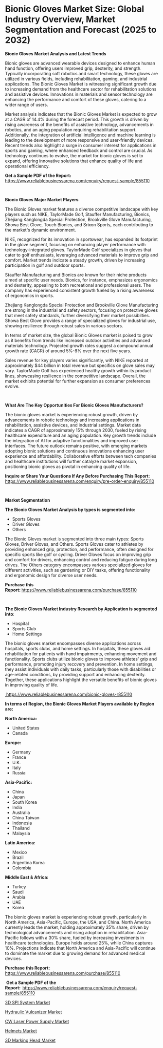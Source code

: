 <p><h1>Bionic Gloves Market Size: Global Industry Overview, Market Segmentation and Forecast (2025 to 2032)</h1></p><p><strong>Bionic Gloves Market Analysis and Latest Trends</strong></p>
<p><p>Bionic gloves are advanced wearable devices designed to enhance human hand function, offering users improved grip, dexterity, and strength. Typically incorporating soft robotics and smart technology, these gloves are utilized in various fields, including rehabilitation, gaming, and industrial applications. The Bionic Gloves Market is witnessing significant growth due to increasing demand from the healthcare sector for rehabilitation solutions and assistive devices. Innovations in materials and sensor technology are enhancing the performance and comfort of these gloves, catering to a wider range of users.</p><p>Market analysis indicates that the Bionic Gloves Market is expected to grow at a CAGR of 14.4% during the forecast period. This growth is driven by rising awareness of the benefits of assistive technology, advancements in robotics, and an aging population requiring rehabilitation support. Additionally, the integration of artificial intelligence and machine learning is leading to the development of more responsive and user-friendly devices. Recent trends also highlight a surge in consumer interest for applications in sports and gaming, where enhanced feedback and control are crucial. As technology continues to evolve, the market for bionic gloves is set to expand, offering innovative solutions that enhance quality of life and operational efficiency.</p></p>
<p><strong>Get a Sample PDF of the Report:&nbsp;</strong> <a href="https://www.reliablebusinessarena.com/enquiry/request-sample/855110?utm_campaign=2933&utm_medium=2&utm_source=Github&utm_content=ia&utm_term=04042025&utm_id=bionic-gloves">https://www.reliablebusinessarena.com/enquiry/request-sample/855110</a></p>
<p>&nbsp;</p>
<p><strong>Bionic Gloves Major Market Players</strong></p>
<p><p>The Bionic Gloves market features a diverse competitive landscape with key players such as NIKE, TaylorMade Golf, Stauffer Manufacturing, Bionics, Zhejiang Kanglongda Special Protection, Brookville Glove Manufacturing, Showa Best Glove, Touch Bionics, and Srixon Sports, each contributing to the market's dynamic environment.</p><p>NIKE, recognized for its innovation in sportswear, has expanded its footprint in the glove segment, focusing on enhancing player performance with technology-integrated gloves. TaylorMade Golf specializes in gloves that cater to golf enthusiasts, leveraging advanced materials to improve grip and comfort. Market trends indicate a steady growth, driven by increasing participation in golf and outdoor sports.</p><p>Stauffer Manufacturing and Bionics are known for their niche products aimed at specific user needs. Bionics, for instance, emphasizes ergonomics and dexterity, appealing to both recreational and professional users. The company has experienced consistent growth fueled by a rising awareness of ergonomics in sports.</p><p>Zhejiang Kanglongda Special Protection and Brookville Glove Manufacturing are strong in the industrial and safety sectors, focusing on protective gloves that meet safety standards, further diversifying their market possibilties. Showa Best Glove provides a range of specialized gloves for industrial use, showing resilience through robust sales in various sectors.</p><p>In terms of market size, the global Bionic Gloves market is poised to grow as it benefits from trends like increased outdoor activities and advanced materials technology. Projected growth rates suggest a compound annual growth rate (CAGR) of around 5%-8% over the next five years.</p><p>Sales revenue for key players varies significantly, with NIKE reported at approximately $44 billion in total revenue but specifics on glove sales may vary. TaylorMade Golf has experienced healthy growth within its product lines, showcasing resilience in the competitive landscape. Overall, the market exhibits potential for further expansion as consumer preferences evolve.</p></p>
<p>&nbsp;</p>
<p><strong>What Are The Key Opportunities For Bionic Gloves Manufacturers?</strong></p>
<p><p>The bionic gloves market is experiencing robust growth, driven by advancements in robotic technology and increasing applications in rehabilitation, assistive devices, and industrial settings. Market data indicates a CAGR of approximately 15% through 2030, fueled by rising healthcare expenditure and an aging population. Key growth trends include the integration of AI for adaptive functionalities and improved user interfaces. The future outlook remains positive, with emerging markets adopting bionic solutions and continuous innovations enhancing user experience and affordability. Collaborative efforts between tech companies and healthcare institutions will further catalyze market expansion, positioning bionic gloves as pivotal in enhancing quality of life.</p></p>
<p><strong>Inquire or Share Your Questions If Any Before Purchasing This Report:</strong> <a href="https://www.reliablebusinessarena.com/enquiry/pre-order-enquiry/855110?utm_campaign=2933&utm_medium=2&utm_source=Github&utm_content=ia&utm_term=04042025&utm_id=bionic-gloves">https://www.reliablebusinessarena.com/enquiry/pre-order-enquiry/855110</a></p>
<p>&nbsp;</p>
<p><strong>Market Segmentation</strong></p>
<p><strong>The Bionic Gloves Market Analysis by types is segmented into:</strong></p>
<p><ul><li>Sports Gloves</li><li>Driver Gloves</li><li>Others</li></ul></p>
<p><p>The Bionic Gloves market is segmented into three main types: Sports Gloves, Driver Gloves, and Others. Sports Gloves cater to athletes by providing enhanced grip, protection, and performance, often designed for specific sports like golf or cycling. Driver Gloves focus on improving grip and comfort for drivers, enhancing control and reducing fatigue during long drives. The Others category encompasses various specialized gloves for different activities, such as gardening or DIY tasks, offering functionality and ergonomic design for diverse user needs.</p></p>
<p><strong>Purchase this Report:&nbsp;</strong><a href="https://www.reliablebusinessarena.com/purchase/855110?utm_campaign=2933&utm_medium=2&utm_source=Github&utm_content=ia&utm_term=04042025&utm_id=bionic-gloves">https://www.reliablebusinessarena.com/purchase/855110</a></p>
<p>&nbsp;</p>
<p><strong>The Bionic Gloves Market Industry Research by Application is segmented into:</strong></p>
<p><ul><li>Hospital</li><li>Sports Club</li><li>Home Settings</li></ul></p>
<p><p>The bionic gloves market encompasses diverse applications across hospitals, sports clubs, and home settings. In hospitals, these gloves aid rehabilitation for patients with hand impairments, enhancing movement and functionality. Sports clubs utilize bionic gloves to improve athletes' grip and performance, promoting injury recovery and prevention. In home settings, they assist individuals with daily tasks, particularly those with disabilities or age-related conditions, by providing support and enhancing dexterity. Together, these applications highlight the versatile benefits of bionic gloves in improving quality of life.</p></p>
<p><a href="https://www.reliablebusinessarena.com/bionic-gloves-r855110?utm_campaign=2933&utm_medium=2&utm_source=Github&utm_content=ia&utm_term=04042025&utm_id=bionic-gloves">&nbsp;https://www.reliablebusinessarena.com/bionic-gloves-r855110</a></p>
<p><strong>In terms of Region, the Bionic Gloves Market Players available by Region are:</strong></p>
<p>
    <p> <strong> North America: </strong>
        <ul>
            <li>United States</li>
            <li>Canada</li>
        </ul>
        </p> 
    <p> <strong> Europe: </strong>
        <ul>
            <li>Germany</li>
            <li>France</li>
            <li>U.K.</li>
            <li>Italy</li>
            <li>Russia</li>
        </ul>
        </p> 
    <p> <strong> Asia-Pacific: </strong>
        <ul>
            <li>China</li>
            <li>Japan</li>
            <li>South Korea</li>
            <li>India</li>
            <li>Australia</li>
            <li>China Taiwan</li>
            <li>Indonesia</li>
            <li>Thailand</li>
            <li>Malaysia</li>
        </ul>
        </p> 
    <p> <strong> Latin America: </strong>
        <ul>
            <li>Mexico</li>
            <li>Brazil</li>
            <li>Argentina Korea</li>
            <li>Colombia</li>
        </ul>
        </p> 
    <p> <strong> Middle East & Africa: </strong>
        <ul>
            <li>Turkey</li>
            <li>Saudi</li>
            <li>Arabia</li>
            <li>UAE</li>
            <li>Korea</li>
        </ul>
    </p>
    </p>
<p><p>The bionic gloves market is experiencing robust growth, particularly in North America, Asia-Pacific, Europe, the USA, and China. North America currently leads the market, holding approximately 35% share, driven by technological advancements and rising adoption in rehabilitation. Asia-Pacific follows with a 30% share, fueled by increasing investments in healthcare technologies. Europe holds around 25%, while China captures 10%. Projections indicate that North America and Asia-Pacific will continue to dominate the market due to growing demand for advanced medical devices.</p></p>
<p><strong>Purchase this Report: </strong><a href="https://www.reliablebusinessarena.com/purchase/855110?utm_campaign=2933&utm_medium=2&utm_source=Github&utm_content=ia&utm_term=04042025&utm_id=bionic-gloves">https://www.reliablebusinessarena.com/purchase/855110</a></p>
<p>&nbsp;<strong>Get a Sample PDF of the Report:&nbsp;&nbsp;</strong><a href="https://www.reliablebusinessarena.com/enquiry/request-sample/855110?utm_campaign=2933&utm_medium=2&utm_source=Github&utm_content=ia&utm_term=04042025&utm_id=bionic-gloves">https://www.reliablebusinessarena.com/enquiry/request-sample/855110</a></p>
<p><strong></strong></p>
<p><p><a href="https://www.linkedin.com/pulse/3d-spi-system-market-revenue-projections-projected-105-cagr-7evre?utm_campaign=2933&utm_medium=2&utm_source=Github&utm_content=ia&utm_term=04042025&utm_id=bionic-gloves">3D SPI System Market</a></p><p><a href="https://www.linkedin.com/pulse/comprehensive-analysis-hydraulic-vulcanizer-market-key-player-zr6se?utm_campaign=2933&utm_medium=2&utm_source=Github&utm_content=ia&utm_term=04042025&utm_id=bionic-gloves">Hydraulic Vulcanizer Market</a></p><p><a href="https://www.linkedin.com/pulse/detailed-report-cw-laser-power-supply-market-value-segments-yujfe?utm_campaign=2933&utm_medium=2&utm_source=Github&utm_content=ia&utm_term=04042025&utm_id=bionic-gloves">CW Laser Power Supply Market</a></p><p><a href="https://github.com/guinoopandam/Market-Research-Report-List-1/blob/main/helmets-market.md?utm_campaign=2933&utm_medium=2&utm_source=Github&utm_content=ia&utm_term=04042025&utm_id=bionic-gloves">Helmets Market</a></p><p><a href="https://www.linkedin.com/pulse/3d-marking-head-market-size-share-analysis-growth-66eie?utm_campaign=2933&utm_medium=2&utm_source=Github&utm_content=ia&utm_term=04042025&utm_id=bionic-gloves">3D Marking Head Market</a></p></p>